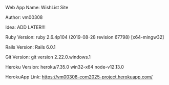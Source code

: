 Web App Name: WishList Site

Author: vm00308

Idea: ADD LATER!!!

Ruby Version: ruby 2.6.4p104 (2019-08-28 revision 67798) [x64-mingw32]

Rails Version: Rails 6.0.1

Git Version: git version 2.22.0.windows.1

Heroku Version: heroku/7.35.0 win32-x64 node-v12.13.0

HerokuApp Link: https://vm00308-com2025-project.herokuapp.com/

